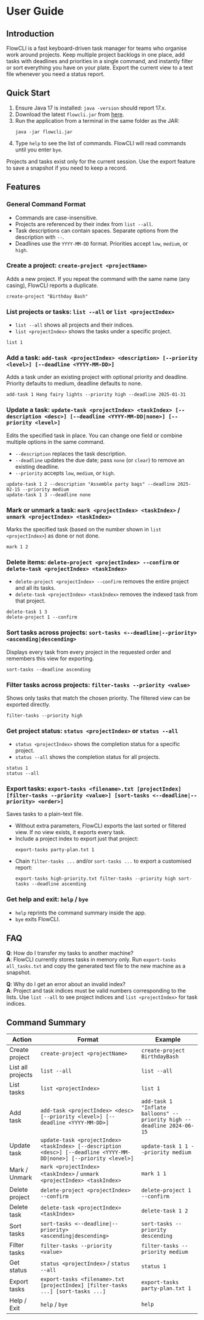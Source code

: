 # User Guide

## Introduction

FlowCLI is a fast keyboard-driven task manager for teams who organise work around projects. Keep multiple project backlogs in one place, add tasks with deadlines and priorities in a single command, and instantly filter or sort everything you have on your plate. Export the current view to a text file whenever you need a status report.

## Quick Start

1. Ensure Java 17 is installed: `java -version` should report 17.x.
2. Download the latest `flowcli.jar` from [here](https://github.com/AY2526S1-CS2113-W13-2/tp/releases/tag/v2.0).
3. Run the application from a terminal in the same folder as the JAR:
   ```
   java -jar flowcli.jar
   ```
4. Type `help` to see the list of commands. FlowCLI will read commands until you enter `bye`.

Projects and tasks exist only for the current session. Use the export feature to save a snapshot if you need to keep a record.

## Features

### General Command Format

- Commands are case-insensitive.
- Projects are referenced by their index from `list --all`.
- Task descriptions can contain spaces. Separate options from the description with `--`.
- Deadlines use the `YYYY-MM-DD` format. Priorities accept `low`, `medium`, or `high`.

### Create a project: `create-project <projectName>`

Adds a new project. If you repeat the command with the same name (any casing), FlowCLI reports a duplicate.

```
create-project "Birthday Bash"
```

### List projects or tasks: `list --all` or `list <projectIndex>`

- `list --all` shows all projects and their indices.
- `list <projectIndex>` shows the tasks under a specific project.

```
list 1
```

### Add a task: `add-task <projectIndex> <description> [--priority <level>] [--deadline <YYYY-MM-DD>]`

Adds a task under an existing project with optional priority and deadline. Priority defaults to medium, deadline defaults to none.

```
add-task 1 Hang fairy lights --priority high --deadline 2025-01-31
```

### Update a task: `update-task <projectIndex> <taskIndex> [--description <desc>] [--deadline <YYYY-MM-DD|none>] [--priority <level>]`

Edits the specified task in place. You can change one field or combine multiple options in the same command.

- `--description` replaces the task description.
- `--deadline` updates the due date; pass `none` (or `clear`) to remove an existing deadline.
- `--priority` accepts `low`, `medium`, or `high`.

```
update-task 1 2 --description "Assemble party bags" --deadline 2025-02-15 --priority medium
update-task 1 3 --deadline none
```

### Mark or unmark a task: `mark <projectIndex> <taskIndex>` / `unmark <projectIndex> <taskIndex>`

Marks the specified task (based on the number shown in `list <projectIndex>`) as done or not done.

```
mark 1 2
```

### Delete items: `delete-project <projectIndex> --confirm` or `delete-task <projectIndex> <taskIndex>`

- `delete-project <projectIndex> --confirm` removes the entire project and all its tasks.
- `delete-task <projectIndex> <taskIndex>` removes the indexed task from that project.

```
delete-task 1 3
delete-project 1 --confirm
```

### Sort tasks across projects: `sort-tasks <--deadline|--priority> <ascending|descending>`

Displays every task from every project in the requested order and remembers this view for exporting.

```
sort-tasks --deadline ascending
```

### Filter tasks across projects: `filter-tasks --priority <value>`

Shows only tasks that match the chosen priority. The filtered view can be exported directly.

```
filter-tasks --priority high
```

### Get project status: `status <projectIndex>` or `status --all`

- `status <projectIndex>` shows the completion status for a specific project.
- `status --all` shows the completion status for all projects.

```
status 1
status --all
```

### Export tasks: `export-tasks <filename>.txt [projectIndex] [filter-tasks --priority <value>] [sort-tasks <--deadline|--priority> <order>]`

Saves tasks to a plain-text file.

- Without extra parameters, FlowCLI exports the last sorted or filtered view. If no view exists, it exports every task.
- Include a project index to export just that project:
  ```
  export-tasks party-plan.txt 1
  ```
- Chain `filter-tasks ...` and/or `sort-tasks ...` to export a customised report:
  ```
  export-tasks high-priority.txt filter-tasks --priority high sort-tasks --deadline ascending
  ```

### Get help and exit: `help` / `bye`

- `help` reprints the command summary inside the app.
- `bye` exits FlowCLI.

## FAQ

**Q**: How do I transfer my tasks to another machine?  
**A**: FlowCLI currently stores tasks in memory only. Run `export-tasks all_tasks.txt` and copy the generated text file to the new machine as a snapshot.

**Q**: Why do I get an error about an invalid index?  
**A**: Project and task indices must be valid numbers corresponding to the lists. Use `list --all` to see project indices and `list <projectIndex>` for task indices.

## Command Summary

| Action            | Format                                                                                                               | Example                                                               |
| ----------------- | -------------------------------------------------------------------------------------------------------------------- | --------------------------------------------------------------------- |
| Create project    | `create-project <projectName>`                                                                                       | `create-project BirthdayBash`                                         |
| List all projects | `list --all`                                                                                                         | `list --all`                                                          |
| List tasks        | `list <projectIndex>`                                                                                                | `list 1`                                                              |
| Add task          | `add-task <projectIndex> <desc> [--priority <level>] [--deadline <YYYY-MM-DD>]`                                      | `add-task 1 "Inflate balloons" --priority high --deadline 2024-06-15` |
| Update task       | `update-task <projectIndex> <taskIndex> [--description <desc>] [--deadline <YYYY-MM-DD\|none>] [--priority <level>]` | `update-task 1 1 --priority medium`                                   |
| Mark / Unmark     | `mark <projectIndex> <taskIndex>` / `unmark <projectIndex> <taskIndex>`                                              | `mark 1 1`                                                            |
| Delete project    | `delete-project <projectIndex> --confirm`                                                                            | `delete-project 1 --confirm`                                          |
| Delete task       | `delete-task <projectIndex> <taskIndex>`                                                                             | `delete-task 1 2`                                                     |
| Sort tasks        | `sort-tasks <--deadline\|--priority> <ascending\|descending>`                                                        | `sort-tasks --priority descending`                                    |
| Filter tasks      | `filter-tasks --priority <value>`                                                                                    | `filter-tasks --priority medium`                                      |
| Get status        | `status <projectIndex>` / `status --all`                                                                             | `status 1`                                                            |
| Export tasks      | `export-tasks <filename>.txt [projectIndex] [filter-tasks ...] [sort-tasks ...]`                                     | `export-tasks party-plan.txt 1`                                       |
| Help / Exit       | `help` / `bye`                                                                                                       | `help`                                                                |
